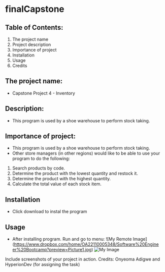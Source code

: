 # finalCapstone
## Table of Contents:
1. The project name
2. Project description
3. Importance of project
4. Installation
5. Usage
6. Credits

## The project name:
* Capstone Project 4 - Inventory 
## Description: 
* This program is used by a shoe warehouse to perform stock taking. 

## Importance of project: 
* This program is used by a shoe warehouse to perform stock taking. 
* Other store managers (in other regions) would like to be able to use your program to do the following:
1. Search products by code.
2. Determine the product with the lowest quantity and restock it.
3. Determine the product with the highest quantity.
4. Calculate the total value of each stock item. 
 
## Installation 
* Click download to instal the program
## Usage
* After installing program. Run and go to menu:
![My Remote Image] (https://www.dropbox.com/home/OA22110005348/Software%20Engineer%20Bootcamp?preview=Picture1.jpg)
![My Image](Picture1.jpg)

Include screenshots of your project in action.
Credits: Onyeoma Adigwe and HyperionDev (for assigning the task) 
